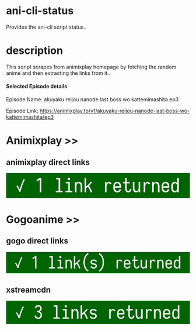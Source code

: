 # ani-cli-status
Provides the ani-cli script status..

# description
This script scrapes from animixplay homepage by fetching the random anime and then extracting the links from it..

#### Selected Episode details

Episode Name: akuyaku reijou nanode last boss wo kattemimashita ep3

Episode Link: https://animixplay.to/v1/akuyaku-reijou-nanode-last-boss-wo-kattemimashita/ep3
 
# Animixplay >>

## animixplay direct links

<img src="./images/animixplay.jpg">

# Gogoanime >>

## gogo direct links

<img src="./images/gogoplay.jpg">

## xstreamcdn

<img src="./images/xstreamcdn.jpg">
